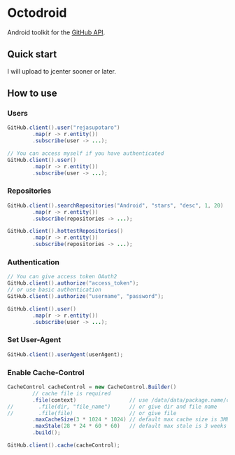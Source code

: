 # Octodroid

Android toolkit for the [GitHub API](https://developer.github.com/v3).

## Quick start

I will upload to jcenter sooner or later.

## How to use

### Users

```java
GitHub.client().user("rejasupotaro")
        .map(r -> r.entity())
        .subscribe(user -> ...);

// You can access myself if you have authenticated
GitHub.client().user()
        .map(r -> r.entity())
        .subscribe(user -> ...);
```

### Repositories

```java
GitHub.client().searchRepositories("Android", "stars", "desc", 1, 20)
        .map(r -> r.entity())
        .subscribe(repositories -> ...);

GitHub.client().hottestRepositories()
        .map(r -> r.entity())
        .subscribe(repositories -> ...);
```

### Authentication

```java
// You can give access token OAuth2
GitHub.client().authorize("access_token");
// or use basic authentication
GitHub.client().authorize("username", "password");

GitHub.client().user()
        .map(r -> r.entity())
        .subscribe(user -> ...);
```

### Set User-Agent

```java
GitHub.client().userAgent(userAgent);
```

### Enable Cache-Control

```java
CacheControl cacheControl = new CacheControl.Builder()
        // cache file is required
        .file(context)                 // use /data/data/package.name/cache/octodroid_response_cache when given context
//        .file(dir, "file_name")      // or give dir and file name
//        .file(file)                  // or give file
        .maxCacheSize(3 * 1024 * 1024) // default max cache size is 3MB
        .maxStale(28 * 24 * 60 * 60)   // default max stale is 3 weeks
        .build();

GitHub.client().cache(cacheControl);
```
